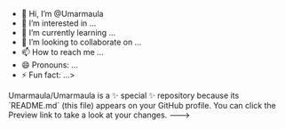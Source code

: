 - 👋 Hi, I’m @Umarmaula
- 👀 I’m interested in ...
- 🌱 I’m currently learning ...
- 💞️ I’m looking to collaborate on ...
- 📫 How to reach me ...
- 😄 Pronouns: ...
- ⚡ Fun fact: ...>
<html></html>
<title></title>
Umarmaula/Umarmaula is a ✨ special ✨ repository because its `README.md` (this file) appears on your GitHub profile.
You can click the Preview link to take a look at your changes.
--->
